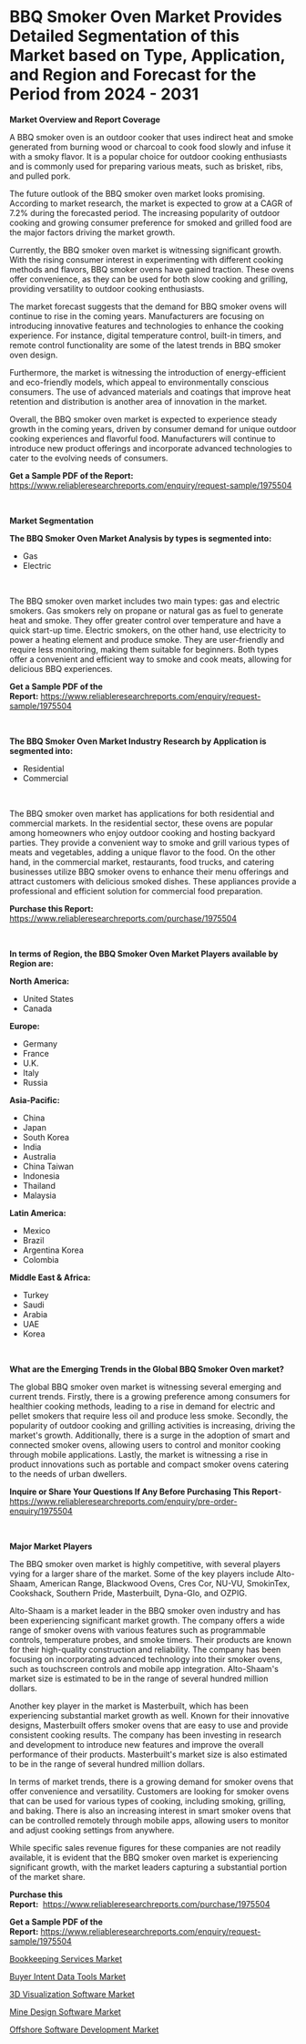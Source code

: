 <p><h1>BBQ Smoker Oven Market Provides Detailed Segmentation of this Market based on Type, Application, and Region and Forecast for the Period from 2024 - 2031</h1></p><p><strong>Market Overview and Report Coverage</strong></p>
<p><p>A BBQ smoker oven is an outdoor cooker that uses indirect heat and smoke generated from burning wood or charcoal to cook food slowly and infuse it with a smoky flavor. It is a popular choice for outdoor cooking enthusiasts and is commonly used for preparing various meats, such as brisket, ribs, and pulled pork.</p><p>The future outlook of the BBQ smoker oven market looks promising. According to market research, the market is expected to grow at a CAGR of 7.2% during the forecasted period. The increasing popularity of outdoor cooking and growing consumer preference for smoked and grilled food are the major factors driving the market growth.</p><p>Currently, the BBQ smoker oven market is witnessing significant growth. With the rising consumer interest in experimenting with different cooking methods and flavors, BBQ smoker ovens have gained traction. These ovens offer convenience, as they can be used for both slow cooking and grilling, providing versatility to outdoor cooking enthusiasts.</p><p>The market forecast suggests that the demand for BBQ smoker ovens will continue to rise in the coming years. Manufacturers are focusing on introducing innovative features and technologies to enhance the cooking experience. For instance, digital temperature control, built-in timers, and remote control functionality are some of the latest trends in BBQ smoker oven design.</p><p>Furthermore, the market is witnessing the introduction of energy-efficient and eco-friendly models, which appeal to environmentally conscious consumers. The use of advanced materials and coatings that improve heat retention and distribution is another area of innovation in the market.</p><p>Overall, the BBQ smoker oven market is expected to experience steady growth in the coming years, driven by consumer demand for unique outdoor cooking experiences and flavorful food. Manufacturers will continue to introduce new product offerings and incorporate advanced technologies to cater to the evolving needs of consumers.</p></p>
<p><strong>Get a Sample PDF of the Report:</strong> <a href="https://www.reliableresearchreports.com/enquiry/request-sample/1975504">https://www.reliableresearchreports.com/enquiry/request-sample/1975504</a></p>
<p>&nbsp;</p>
<p><strong>Market Segmentation</strong></p>
<p><strong>The BBQ Smoker Oven Market Analysis by types is segmented into:</strong></p>
<p><ul><li>Gas</li><li>Electric</li></ul></p>
<p>&nbsp;</p>
<p><p>The BBQ smoker oven market includes two main types: gas and electric smokers. Gas smokers rely on propane or natural gas as fuel to generate heat and smoke. They offer greater control over temperature and have a quick start-up time. Electric smokers, on the other hand, use electricity to power a heating element and produce smoke. They are user-friendly and require less monitoring, making them suitable for beginners. Both types offer a convenient and efficient way to smoke and cook meats, allowing for delicious BBQ experiences.</p></p>
<p><strong>Get a Sample PDF of the Report:</strong>&nbsp;<a href="https://www.reliableresearchreports.com/enquiry/request-sample/1975504">https://www.reliableresearchreports.com/enquiry/request-sample/1975504</a></p>
<p>&nbsp;</p>
<p><strong>The BBQ Smoker Oven Market Industry Research by Application is segmented into:</strong></p>
<p><ul><li>Residential</li><li>Commercial</li></ul></p>
<p>&nbsp;</p>
<p><p>The BBQ smoker oven market has applications for both residential and commercial markets. In the residential sector, these ovens are popular among homeowners who enjoy outdoor cooking and hosting backyard parties. They provide a convenient way to smoke and grill various types of meats and vegetables, adding a unique flavor to the food. On the other hand, in the commercial market, restaurants, food trucks, and catering businesses utilize BBQ smoker ovens to enhance their menu offerings and attract customers with delicious smoked dishes. These appliances provide a professional and efficient solution for commercial food preparation.</p></p>
<p><strong>Purchase this Report:</strong>&nbsp; <a href="https://www.reliableresearchreports.com/purchase/1975504">https://www.reliableresearchreports.com/purchase/1975504</a></p>
<p>&nbsp;</p>
<p><strong>In terms of Region, the BBQ Smoker Oven Market Players available by Region are:</strong></p>
<p>
    <p> <strong> North America: </strong>
        <ul>
            <li>United States</li>
            <li>Canada</li>
        </ul>
        </p> 
    <p> <strong> Europe: </strong>
        <ul>
            <li>Germany</li>
            <li>France</li>
            <li>U.K.</li>
            <li>Italy</li>
            <li>Russia</li>
        </ul>
        </p> 
    <p> <strong> Asia-Pacific: </strong>
        <ul>
            <li>China</li>
            <li>Japan</li>
            <li>South Korea</li>
            <li>India</li>
            <li>Australia</li>
            <li>China Taiwan</li>
            <li>Indonesia</li>
            <li>Thailand</li>
            <li>Malaysia</li>
        </ul>
        </p> 
    <p> <strong> Latin America: </strong>
        <ul>
            <li>Mexico</li>
            <li>Brazil</li>
            <li>Argentina Korea</li>
            <li>Colombia</li>
        </ul>
        </p> 
    <p> <strong> Middle East & Africa: </strong>
        <ul>
            <li>Turkey</li>
            <li>Saudi</li>
            <li>Arabia</li>
            <li>UAE</li>
            <li>Korea</li>
        </ul>
    </p>
    </p>
<p>&nbsp;</p>
<p><strong>What are the Emerging Trends in the Global BBQ Smoker Oven market?</strong></p>
<p><p>The global BBQ smoker oven market is witnessing several emerging and current trends. Firstly, there is a growing preference among consumers for healthier cooking methods, leading to a rise in demand for electric and pellet smokers that require less oil and produce less smoke. Secondly, the popularity of outdoor cooking and grilling activities is increasing, driving the market's growth. Additionally, there is a surge in the adoption of smart and connected smoker ovens, allowing users to control and monitor cooking through mobile applications. Lastly, the market is witnessing a rise in product innovations such as portable and compact smoker ovens catering to the needs of urban dwellers.</p></p>
<p><strong>Inquire or Share Your Questions If Any Before Purchasing This Report</strong>- <a href="https://www.reliableresearchreports.com/enquiry/pre-order-enquiry/1975504">https://www.reliableresearchreports.com/enquiry/pre-order-enquiry/1975504</a></p>
<p>&nbsp;</p>
<p><strong>Major Market Players</strong></p>
<p><p>The BBQ smoker oven market is highly competitive, with several players vying for a larger share of the market. Some of the key players include Alto-Shaam, American Range, Blackwood Ovens, Cres Cor, NU-VU, SmokinTex, Cookshack, Southern Pride, Masterbuilt, Dyna-Glo, and OZPIG.</p><p>Alto-Shaam is a market leader in the BBQ smoker oven industry and has been experiencing significant market growth. The company offers a wide range of smoker ovens with various features such as programmable controls, temperature probes, and smoke timers. Their products are known for their high-quality construction and reliability. The company has been focusing on incorporating advanced technology into their smoker ovens, such as touchscreen controls and mobile app integration. Alto-Shaam's market size is estimated to be in the range of several hundred million dollars.</p><p>Another key player in the market is Masterbuilt, which has been experiencing substantial market growth as well. Known for their innovative designs, Masterbuilt offers smoker ovens that are easy to use and provide consistent cooking results. The company has been investing in research and development to introduce new features and improve the overall performance of their products. Masterbuilt's market size is also estimated to be in the range of several hundred million dollars.</p><p>In terms of market trends, there is a growing demand for smoker ovens that offer convenience and versatility. Customers are looking for smoker ovens that can be used for various types of cooking, including smoking, grilling, and baking. There is also an increasing interest in smart smoker ovens that can be controlled remotely through mobile apps, allowing users to monitor and adjust cooking settings from anywhere.</p><p>While specific sales revenue figures for these companies are not readily available, it is evident that the BBQ smoker oven market is experiencing significant growth, with the market leaders capturing a substantial portion of the market share.</p></p>
<p><strong>Purchase this Report:</strong>&nbsp;&nbsp;<a href="https://www.reliableresearchreports.com/purchase/1975504">https://www.reliableresearchreports.com/purchase/1975504</a></p>
<p></p>
<p><strong>Get a Sample PDF of the Report:</strong>&nbsp;<a href="https://www.reliableresearchreports.com/enquiry/request-sample/1975504">https://www.reliableresearchreports.com/enquiry/request-sample/1975504</a></p>
<p><p><a href="https://medium.com/@jerrodhilll68/bookkeeping-services-market-insight-market-trends-growth-forecasted-from-2023-to-2030-b24084aa4080">Bookkeeping Services Market</a></p><p><a href="https://medium.com/@jerrodhilll68/buyer-intent-data-tools-market-competitive-analysis-market-trends-and-forecast-to-2030-94e79ea7e716">Buyer Intent Data Tools Market</a></p><p><a href="https://medium.com/@jerrodhilll68/3d-visualization-software-market-trends-and-market-analysis-forecasted-for-period-2023-2030-f51e60690e3f">3D Visualization Software Market</a></p><p><a href="https://medium.com/@jerrodhilll68/mine-design-software-market-analysis-its-cagr-market-segmentation-and-global-industry-overview-96d0e22f3b98">Mine Design Software Market</a></p><p><a href="https://medium.com/@jerrodhilll68/offshore-software-development-market-share-evolution-and-market-growth-trends-2023-2030-d24ac9172554">Offshore Software Development Market</a></p></p>
